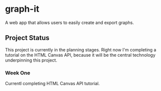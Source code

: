 # graph-it

A web app that allows users to easily create and export graphs.

## Project Status

This project is currently in the planning stages. Right now I'm completing a tutorial on the HTML Canvas API, because it will be the central technology underpinning this project.

### Week One

Currentl completing HTML Canvas API tutorial.
